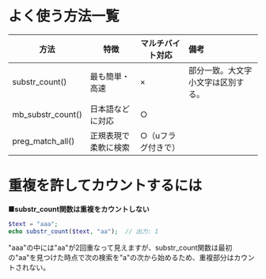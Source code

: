 # よく使う方法一覧
|方法|特徴|マルチバイト対応|備考|
|---|---|---|:--|
|substr_count()|最も簡単・高速|×|部分一致。大文字小文字は区別する。|
|mb_substr_count()|日本語などに対応|○||
|preg_match_all()|正規表現で柔軟に検索|○（uフラグ付きで）||
  
# 重複を許してカウントするには
**■substr_count関数は重複をカウントしない**  
```php
$text = "aaa";
echo substr_count($text, "aa");  // 出力: 1
```
"aaa"の中には"aa"が2回重なって見えますが、substr_count関数は最初の"aa"を見つけた時点で次の検索を"a"の次から始めるため、重複部分はカウントされない。
